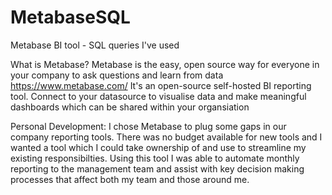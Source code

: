 # MetabaseSQL
Metabase BI tool - SQL queries I've used

What is Metabase?
Metabase is the easy, open source way for everyone in your company to ask questions and learn from data
https://www.metabase.com/
It's an open-source self-hosted BI reporting tool. Connect to your datasource to visualise data and make meaningful dashboards which can be shared within your organsiation


Personal Development:
I chose Metabase to plug some gaps in our company reporting tools. There was no budget available for new tools and I wanted a tool which I could take ownership of and use to streamline my existing responsibilties.
Using this tool I was able to automate monthly reporting to the management team and assist with key decision making processes that affect both my team and those around me.

